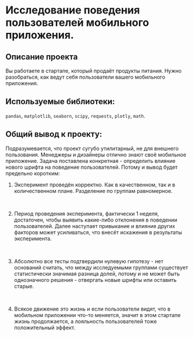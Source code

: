 # Исследование поведения пользователей мобильного приложения.

## Описание проекта

Вы работаете в стартапе, который продаёт продукты питания. Нужно разобраться, как ведут себя пользователи вашего мобильного приложения.


## Используемые библиотеки:
`pandas`, `matplotlib`, `seaborn`, `scipy`, `requests`, `plotly`, `math`.

## Общий вывод к проекту:

Подразумевается, что проект сугубо утилитарный, не для внешнего пользования. Менеджеры и дизайнеры отлично знают своё мобильное приложение. Задача поставлена конкретная - определить влияние нового шрифта на поведение пользователей. Потому и вывод будет предельно коротким:
<br>
1. Эксперимент проведён корректно. Как в качественном, так и в количественном плане. Разделение по группам равномерное.
<br>

2. Период проведения эксперимента, фактически 1 неделя, достаточен, чтобы выявить какие-либо отклонения в поведении пользователей. Далее наступает привыкание и влияние других факторов может усиливаться, что внесёт искажения в результаты эксперимента.
<br>

3. Абсолютно все тесты подтвердили нулевую гипотезу - нет оснований считать, что между исследуемыми группами существует статистически значимая разница долей, потому и не может быть однозначного решения - отвергать новые шрифты или оставить старые. 
<br>

4. Всякое движение это жизнь и если пользователи видят, что в мобильном приложении что-то меняется, значит в этом стартапе жизнь продолжается, а лояльность пользователей тоже положительный эффект.

